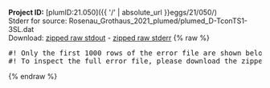 **Project ID:** [plumID:21.050]({{ '/' | absolute_url }}eggs/21/050/)  
Stderr for source:  Rosenau_Grothaus_2021_plumed/plumed_D-TconTS1-3SL.dat   
Download: [zipped raw stdout](plumed_D-TconTS1-3SL.dat.plumed_master.stdout.txt.zip) - [zipped raw stderr](plumed_D-TconTS1-3SL.dat.plumed_master.stderr.txt.zip) 
{% raw %}
<pre>
#! Only the first 1000 rows of the error file are shown below
#! To inspect the full error file, please download the zipped raw stderr file above
</pre>
{% endraw %}
